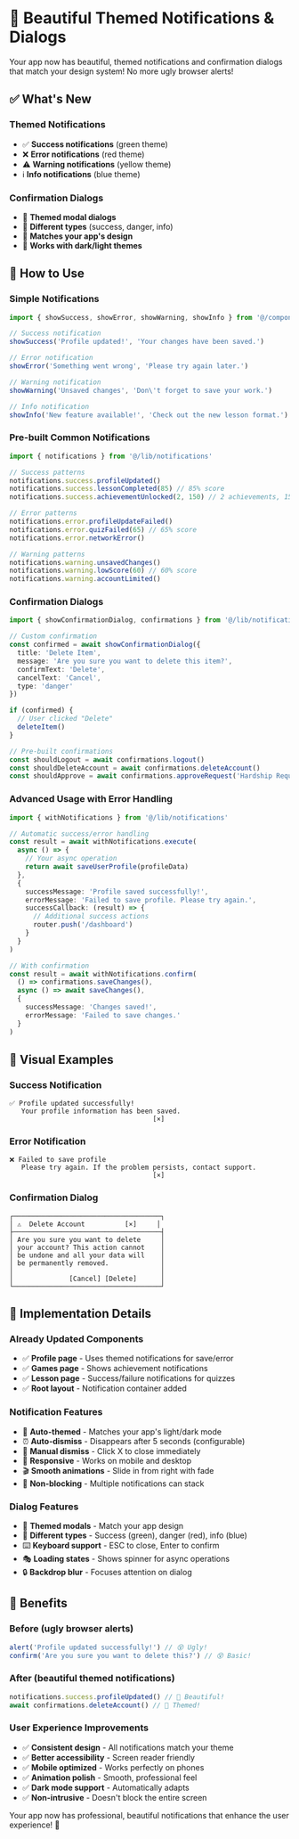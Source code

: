 # 🎨 Beautiful Themed Notifications & Dialogs

Your app now has beautiful, themed notifications and confirmation dialogs that match your design system! No more ugly browser alerts!

## ✅ What's New

### **Themed Notifications**
- ✅ **Success notifications** (green theme)
- ❌ **Error notifications** (red theme)  
- ⚠️ **Warning notifications** (yellow theme)
- ℹ️ **Info notifications** (blue theme)

### **Confirmation Dialogs**
- 🔄 **Themed modal dialogs** 
- 🎯 **Different types** (success, danger, info)
- 🎨 **Matches your app's design**
- 🌙 **Works with dark/light themes**

## 🎯 How to Use

### **Simple Notifications**
```typescript
import { showSuccess, showError, showWarning, showInfo } from '@/components/ui/notification'

// Success notification
showSuccess('Profile updated!', 'Your changes have been saved.')

// Error notification  
showError('Something went wrong', 'Please try again later.')

// Warning notification
showWarning('Unsaved changes', 'Don\'t forget to save your work.')

// Info notification
showInfo('New feature available!', 'Check out the new lesson format.')
```

### **Pre-built Common Notifications**
```typescript
import { notifications } from '@/lib/notifications'

// Success patterns
notifications.success.profileUpdated()
notifications.success.lessonCompleted(85) // 85% score
notifications.success.achievementUnlocked(2, 150) // 2 achievements, 150 XP

// Error patterns
notifications.error.profileUpdateFailed()
notifications.error.quizFailed(65) // 65% score
notifications.error.networkError()

// Warning patterns
notifications.warning.unsavedChanges()
notifications.warning.lowScore(60) // 60% score
notifications.warning.accountLimited()
```

### **Confirmation Dialogs**
```typescript
import { showConfirmationDialog, confirmations } from '@/lib/notifications'

// Custom confirmation
const confirmed = await showConfirmationDialog({
  title: 'Delete Item',
  message: 'Are you sure you want to delete this item?',
  confirmText: 'Delete',
  cancelText: 'Cancel',
  type: 'danger'
})

if (confirmed) {
  // User clicked "Delete"
  deleteItem()
}

// Pre-built confirmations
const shouldLogout = await confirmations.logout()
const shouldDeleteAccount = await confirmations.deleteAccount()
const shouldApprove = await confirmations.approveRequest('Hardship Request')
```

### **Advanced Usage with Error Handling**
```typescript
import { withNotifications } from '@/lib/notifications'

// Automatic success/error handling
const result = await withNotifications.execute(
  async () => {
    // Your async operation
    return await saveUserProfile(profileData)
  },
  {
    successMessage: 'Profile saved successfully!',
    errorMessage: 'Failed to save profile. Please try again.',
    successCallback: (result) => {
      // Additional success actions
      router.push('/dashboard')
    }
  }
)

// With confirmation
const result = await withNotifications.confirm(
  () => confirmations.saveChanges(),
  async () => await saveChanges(),
  {
    successMessage: 'Changes saved!',
    errorMessage: 'Failed to save changes.'
  }
)
```

## 🎨 Visual Examples

### **Success Notification**
```
✅ Profile updated successfully!
   Your profile information has been saved.
                                    [×]
```

### **Error Notification**
```
❌ Failed to save profile
   Please try again. If the problem persists, contact support.
                                    [×]
```

### **Confirmation Dialog**
```
┌─────────────────────────────────────┐
│ ⚠️  Delete Account          [×]     │
├─────────────────────────────────────┤
│ Are you sure you want to delete     │
│ your account? This action cannot    │
│ be undone and all your data will    │
│ be permanently removed.             │
│                                     │
│              [Cancel] [Delete]      │
└─────────────────────────────────────┘
```

## 🔧 Implementation Details

### **Already Updated Components**
- ✅ **Profile page** - Uses themed notifications for save/error
- ✅ **Games page** - Shows achievement notifications
- ✅ **Lesson page** - Success/failure notifications for quizzes
- ✅ **Root layout** - Notification container added

### **Notification Features**
- 🎨 **Auto-themed** - Matches your app's light/dark mode
- ⏰ **Auto-dismiss** - Disappears after 5 seconds (configurable)
- 🎯 **Manual dismiss** - Click X to close immediately
- 📱 **Responsive** - Works on mobile and desktop
- 🎬 **Smooth animations** - Slide in from right with fade
- 🔄 **Non-blocking** - Multiple notifications can stack

### **Dialog Features**
- 🎨 **Themed modals** - Match your app design
- 🎯 **Different types** - Success (green), danger (red), info (blue)
- ⌨️ **Keyboard support** - ESC to close, Enter to confirm
- 🎭 **Loading states** - Shows spinner for async operations
- 🔒 **Backdrop blur** - Focuses attention on dialog

## 🚀 Benefits

### **Before (ugly browser alerts)**
```javascript
alert('Profile updated successfully!') // 😵 Ugly!
confirm('Are you sure you want to delete this?') // 😵 Basic!
```

### **After (beautiful themed notifications)**
```javascript
notifications.success.profileUpdated() // 🎉 Beautiful!
await confirmations.deleteAccount() // 🎨 Themed!
```

### **User Experience Improvements**
- ✅ **Consistent design** - All notifications match your theme
- ✅ **Better accessibility** - Screen reader friendly
- ✅ **Mobile optimized** - Works perfectly on phones
- ✅ **Animation polish** - Smooth, professional feel
- ✅ **Dark mode support** - Automatically adapts
- ✅ **Non-intrusive** - Doesn't block the entire screen

Your app now has professional, beautiful notifications that enhance the user experience! 🎉